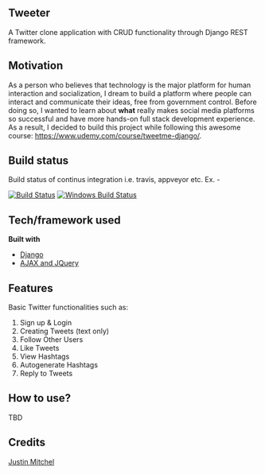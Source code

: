 ## Tweeter
A Twitter clone application with CRUD functionality through Django REST framework.
 
## Motivation
As a person who believes that technology is the major platform for human interaction and socialization, I dream to build a platform where people can interact and communicate their ideas, free from government control.
Before doing so, I wanted to learn about **what** really makes social media platforms so successful and have more hands-on full stack development experience.
<br>As a result, I decided to build this project while following this awesome course: https://www.udemy.com/course/tweetme-django/.

## Build status
Build status of continus integration i.e. travis, appveyor etc. Ex. - 

[![Build Status](https://travis-ci.org/akashnimare/foco.svg?branch=master)](https://travis-ci.org/akashnimare/foco)
[![Windows Build Status](https://ci.appveyor.com/api/projects/status/github/akashnimare/foco?branch=master&svg=true)](https://ci.appveyor.com/project/akashnimare/foco/branch/master)

## Tech/framework used
<b>Built with</b>
- [Django](https://https://www.djangoproject.com/)
- [AJAX and JQuery](https://api.jquery.com/jquery.ajax/)


## Features
Basic Twitter functionalities such as:
1. Sign up & Login
2. Creating Tweets (text only)
3. Follow Other Users
4. Like Tweets
5. View Hashtags
6. Autogenerate Hashtags
7. Reply to Tweets

## How to use?
TBD

## Credits
[Justin Mitchel](https://www.udemy.com/user/justinmitchel/) 
